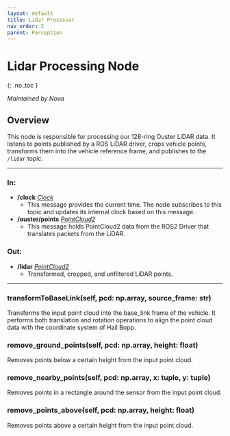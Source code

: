 ```yaml
---
layout: default
title: Lidar Processor
nav_order: 2
parent: Perception
---
```


# Lidar Processing Node
{: .no_toc }

*Maintained by Nova*

## Overview

This node is responsible for processing our 128-ring Ouster LiDAR data. It listens to points published by a ROS LiDAR driver, crops vehicle points, transforms them into the vehicle reference frame, and publishes to the ```/lidar``` topic.

---

### In:
- **/clock** [*Clock*](https://docs.ros2.org/galactic/api/rosgraph_msgs/msg/Clock.html)
  - This message provides the current time. The node subscribes to this topic and updates its internal clock based on this message.
- **/ouster/points** [*PointCloud2*](https://docs.ros2.org/foxy/api/nav_msgs/msg/Pointcloud2.html)
  - This message holds PointCloud2 data from the ROS2 Driver that translates packets from the LiDAR.

### Out:
- **/lidar** [*PointCloud2*](https://docs.ros2.org/foxy/api/nav_msgs/msg/Pointcloud2.html)
  - Transformed, cropped, and unfiltered LiDAR points.

---

### transformToBaseLink(self, pcd: np.array, source_frame: str)
Transforms the input point cloud into the base_link frame of the vehicle. It performs both translation and rotation operations to align the point cloud data with the coordinate system of Hail Bopp.

### remove_ground_points(self, pcd: np.array, height: float)
Removes points below a certain height from the input point cloud.

### remove_nearby_points(self, pcd: np.array, x: tuple, y: tuple)
Removes points in a rectangle around the sensor from the input point cloud.

### remove_points_above(self, pcd: np.array, height: float)
Removes points above a certain height from the input point cloud.